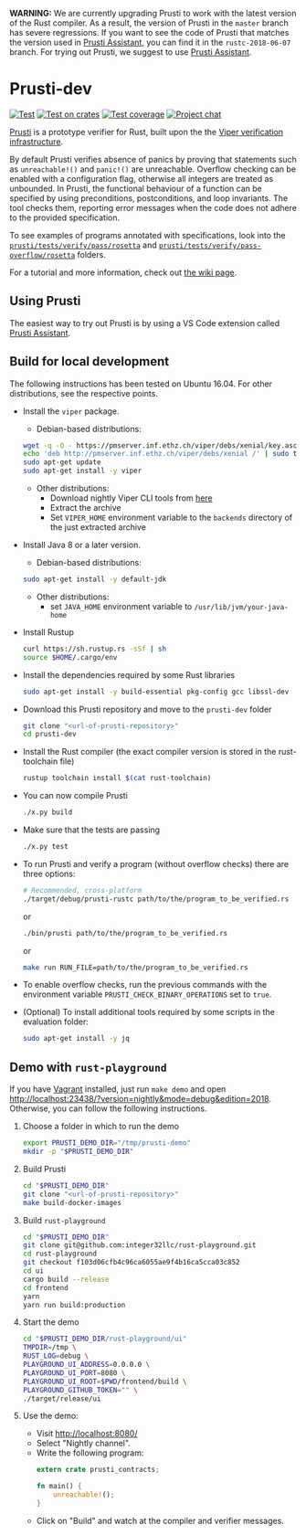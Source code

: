 **WARNING:** We are currently upgrading Prusti to work with the latest version of the Rust compiler. As a result, the version of Prusti in the `master` branch has severe regressions. If you want to see the code of Prusti that matches the version used in [Prusti Assistant](https://marketplace.visualstudio.com/items?itemName=viper-admin.prusti-assistant), you can find it in the `rustc-2018-06-07` branch. For trying out Prusti, we suggest to use [Prusti Assistant](https://marketplace.visualstudio.com/items?itemName=viper-admin.prusti-assistant).

Prusti-dev
==========

[![Test](https://github.com/viperproject/prusti-dev/workflows/Test/badge.svg)](https://github.com/viperproject/prusti-dev/actions?query=workflow%3ATest+branch%3Amaster)
[![Test on crates](https://github.com/viperproject/prusti-dev/workflows/Test%20on%20crates/badge.svg)](https://github.com/viperproject/prusti-dev/actions?query=workflow%3A"Test+on+crates"+branch%3Amaster)
[![Test coverage](https://coveralls.io/repos/github/viperproject/prusti-dev/badge.svg?branch=master)](https://coveralls.io/github/viperproject/prusti-dev?branch=master)
[![Project chat](https://img.shields.io/badge/Zulip-join_chat-brightgreen.svg)](https://prusti.zulipchat.com/)

[Prusti](http://www.pm.inf.ethz.ch/research/prusti.html) is a prototype verifier for Rust,
built upon the the [Viper verification infrastructure](http://www.pm.inf.ethz.ch/research/viper.html).

By default Prusti verifies absence of panics by proving that statements such as `unreachable!()` and `panic!()` are unreachable.
Overflow checking can be enabled with a configuration flag, otherwise all integers are treated as unbounded.
In Prusti, the functional behaviour of a function can be specified by using preconditions, postconditions, and loop invariants.
The tool checks them, reporting error messages when the code does not adhere to the provided specification.

To see examples of programs annotated with specifications, look into the [`prusti/tests/verify/pass/rosetta`](prusti/tests/verify/pass/rosetta) and [`prusti/tests/verify/pass-overflow/rosetta`](prusti/tests/verify/pass-overflow/rosetta) folders.

For a tutorial and more information, check out [the wiki page](https://github.com/viperproject/prusti-dev/wiki).

Using Prusti
------------

The easiest way to try out Prusti is by using a VS Code extension called [Prusti Assistant](https://marketplace.visualstudio.com/items?itemName=viper-admin.prusti-assistant).

Build for local development
---------------------------

The following instructions has been tested on Ubuntu 16.04. For other distributions, see the respective points.

- Install the `viper` package.

    - Debian-based distributions:

    ```bash
    wget -q -O - https://pmserver.inf.ethz.ch/viper/debs/xenial/key.asc | sudo apt-key add -
    echo 'deb http://pmserver.inf.ethz.ch/viper/debs/xenial /' | sudo tee /etc/apt/sources.list.d/viper.list
    sudo apt-get update
    sudo apt-get install -y viper
    ```
    
    - Other distributions:
        - Download nightly Viper CLI tools from [here](https://www.pm.inf.ethz.ch/research/viper/downloads.html)
        - Extract the archive
        - Set `VIPER_HOME` environment variable to the `backends` directory of the just extracted archive
    

- Install Java 8 or a later version.

    - Debian-based distributions:

    ```bash
    sudo apt-get install -y default-jdk
    ```
    
    - Other distributions:
        - set `JAVA_HOME` environment variable to `/usr/lib/jvm/your-java-home`

- Install Rustup

    ```bash
    curl https://sh.rustup.rs -sSf | sh
    source $HOME/.cargo/env
    ```

- Install the dependencies required by some Rust libraries

    ```bash
    sudo apt-get install -y build-essential pkg-config gcc libssl-dev
    ```

- Download this Prusti repository and move to the `prusti-dev` folder

    ```bash
    git clone "<url-of-prusti-repository>"
    cd prusti-dev
    ```

- Install the Rust compiler (the exact compiler version is stored in the rust-toolchain file)

    ```bash
    rustup toolchain install $(cat rust-toolchain)
    ```

- You can now compile Prusti

    ```bash
    ./x.py build
    ```

- Make sure that the tests are passing

    ```bash
    ./x.py test
    ```

- To run Prusti and verify a program (without overflow checks) there are three options:

    ```bash
    # Recommended, cross-platform
    ./target/debug/prusti-rustc path/to/the/program_to_be_verified.rs
    ```

    or

    ```bash
    ./bin/prusti path/to/the/program_to_be_verified.rs
    ```

    or

    ```bash
    make run RUN_FILE=path/to/the/program_to_be_verified.rs
    ```

- To enable overflow checks, run the previous commands with the environment variable `PRUSTI_CHECK_BINARY_OPERATIONS` set to `true`.

- (Optional) To install additional tools required by some scripts in the evaluation folder:

    ```bash
    sudo apt-get install -y jq
    ```


Demo with `rust-playground`
---------------------------

If you have [Vagrant](https://www.vagrantup.com/) installed, just run
``make demo`` and open
<http://localhost:23438/?version=nightly&mode=debug&edition=2018>.
Otherwise, you can follow the following instructions.

1. Choose a folder in which to run the demo
    ```bash
    export PRUSTI_DEMO_DIR="/tmp/prusti-demo"
    mkdir -p "$PRUSTI_DEMO_DIR"
    ```

2. Build Prusti
    ```bash
    cd "$PRUSTI_DEMO_DIR"
    git clone "<url-of-prusti-repository>"
    make build-docker-images
    ```

3. Build `rust-playground`
    ```bash
    cd "$PRUSTI_DEMO_DIR"
    git clone git@github.com:integer32llc/rust-playground.git
    cd rust-playground
    git checkout f103d06cfb4c96ca6055ae9f4b16ca5cca03c852
    cd ui
    cargo build --release
    cd frontend
    yarn
    yarn run build:production
    ```

4. Start the demo
    ```bash
    cd "$PRUSTI_DEMO_DIR/rust-playground/ui"
    TMPDIR=/tmp \
    RUST_LOG=debug \
    PLAYGROUND_UI_ADDRESS=0.0.0.0 \
    PLAYGROUND_UI_PORT=8080 \
    PLAYGROUND_UI_ROOT=$PWD/frontend/build \
    PLAYGROUND_GITHUB_TOKEN="" \
    ./target/release/ui
    ```

5. Use the demo:
    - Visit <http://localhost:8080/>
    - Select "Nightly channel".
    - Write the following program:
        ```rust
        extern crate prusti_contracts;

        fn main() {
            unreachable!();
        }
        ```
    - Click on "Build" and watch at the compiler and verifier messages.
